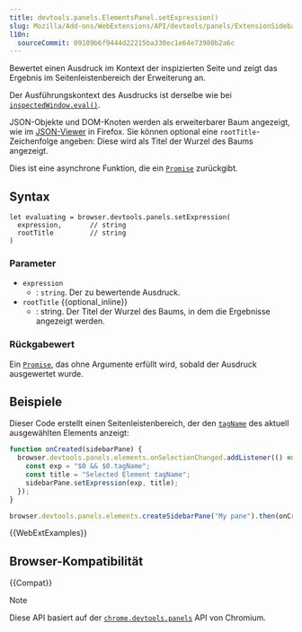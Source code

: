 ```yaml
---
title: devtools.panels.ElementsPanel.setExpression()
slug: Mozilla/Add-ons/WebExtensions/API/devtools/panels/ExtensionSidebarPane/setExpression
l10n:
  sourceCommit: 09109b6f9444d22215ba330ec1e64e73980b2a6c
---
```


Bewertet einen Ausdruck im Kontext der inspizierten Seite und zeigt das Ergebnis im Seitenleistenbereich der Erweiterung an.

Der Ausführungskontext des Ausdrucks ist derselbe wie bei [`inspectedWindow.eval()`](/de/docs/Mozilla/Add-ons/WebExtensions/API/devtools/inspectedWindow/eval).

JSON-Objekte und DOM-Knoten werden als erweiterbarer Baum angezeigt, wie im [JSON-Viewer](https://firefox-source-docs.mozilla.org/devtools-user/json_viewer/index.html) in Firefox. Sie können optional eine `rootTitle`-Zeichenfolge angeben: Diese wird als Titel der Wurzel des Baums angezeigt.

Dies ist eine asynchrone Funktion, die ein [`Promise`](/de/docs/Web/JavaScript/Reference/Global_Objects/Promise) zurückgibt.

## Syntax

```js-nolint
let evaluating = browser.devtools.panels.setExpression(
  expression,       // string
  rootTitle         // string
)
```

### Parameter

- `expression`
  - : `string`. Der zu bewertende Ausdruck.
- `rootTitle` {{optional_inline}}
  - : string. Der Titel der Wurzel des Baums, in dem die Ergebnisse angezeigt werden.

### Rückgabewert

Ein [`Promise`](/de/docs/Web/JavaScript/Reference/Global_Objects/Promise), das ohne Argumente erfüllt wird, sobald der Ausdruck ausgewertet wurde.

## Beispiele

Dieser Code erstellt einen Seitenleistenbereich, der den [`tagName`](/de/docs/Web/API/Element/tagName) des aktuell ausgewählten Elements anzeigt:

```js
function onCreated(sidebarPane) {
  browser.devtools.panels.elements.onSelectionChanged.addListener(() => {
    const exp = "$0 && $0.tagName";
    const title = "Selected Element tagName";
    sidebarPane.setExpression(exp, title);
  });
}

browser.devtools.panels.elements.createSidebarPane("My pane").then(onCreated);
```

{{WebExtExamples}}

## Browser-Kompatibilität

{{Compat}}

> [!NOTE]
> Diese API basiert auf der [`chrome.devtools.panels`](https://developer.chrome.com/docs/extensions/reference/api/devtools/panels) API von Chromium.
